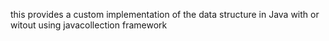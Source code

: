  this   provides a custom implementation of the  data structure in Java with  or witout using javacollection framework
